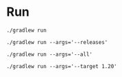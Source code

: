 # Run
`./gradlew run`

`./gradlew run --args='--releases'`

`./gradlew run --args='--all'`

`./gradlew run --args='--target 1.20'`
